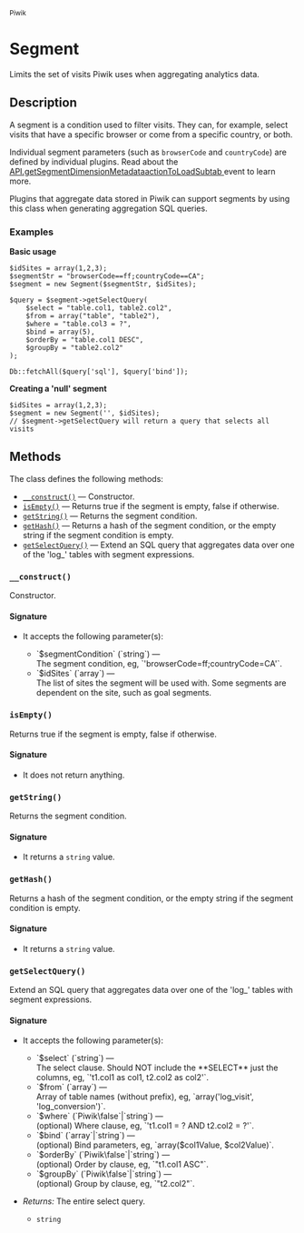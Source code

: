 <small>Piwik</small>

Segment
=======

Limits the set of visits Piwik uses when aggregating analytics data.

Description
-----------

A segment is a condition used to filter visits. They can, for example,
select visits that have a specific browser or come from a specific
country, or both.

Individual segment parameters (such as `browserCode` and `countryCode`)
are defined by individual plugins. Read about the [API.getSegmentDimensionMetadataactionToLoadSubtab
](#)
event to learn more.

Plugins that aggregate data stored in Piwik can support segments by
using this class when generating aggregation SQL queries.

### Examples

**Basic usage**

    $idSites = array(1,2,3);
    $segmentStr = "browserCode==ff;countryCode==CA";
    $segment = new Segment($segmentStr, $idSites);

    $query = $segment->getSelectQuery(
        $select = "table.col1, table2.col2",
        $from = array("table", "table2"),
        $where = "table.col3 = ?",
        $bind = array(5),
        $orderBy = "table.col1 DESC",
        $groupBy = "table2.col2"
    );
    
    Db::fetchAll($query['sql'], $query['bind']);

**Creating a 'null' segment**

    $idSites = array(1,2,3);
    $segment = new Segment('', $idSites);
    // $segment->getSelectQuery will return a query that selects all visits

Methods
-------

The class defines the following methods:

- [`__construct()`](#__construct) &mdash; Constructor.
- [`isEmpty()`](#isempty) &mdash; Returns true if the segment is empty, false if otherwise.
- [`getString()`](#getstring) &mdash; Returns the segment condition.
- [`getHash()`](#gethash) &mdash; Returns a hash of the segment condition, or the empty string if the segment condition is empty.
- [`getSelectQuery()`](#getselectquery) &mdash; Extend an SQL query that aggregates data over one of the 'log_' tables with segment expressions.

<a name="__construct" id="__construct"></a>
<a name="__construct" id="__construct"></a>
### `__construct()`

Constructor.

#### Signature

-  It accepts the following parameter(s):

   <ul>
   <li>
      <div markdown="1" class="parameter">
      `$segmentCondition` (`string`) &mdash;

      <div markdown="1" class="param-desc"> The segment condition, eg, `'browserCode=ff;countryCode=CA'`.</div>

      <div style="clear:both;"/>

      </div>
   </li>
   <li>
      <div markdown="1" class="parameter">
      `$idSites` (`array`) &mdash;

      <div markdown="1" class="param-desc"> The list of sites the segment will be used with. Some segments are dependent on the site, such as goal segments.</div>

      <div style="clear:both;"/>

      </div>
   </li>
   </ul>

<a name="isempty" id="isempty"></a>
<a name="isEmpty" id="isEmpty"></a>
### `isEmpty()`

Returns true if the segment is empty, false if otherwise.

#### Signature

- It does not return anything.

<a name="getstring" id="getstring"></a>
<a name="getString" id="getString"></a>
### `getString()`

Returns the segment condition.

#### Signature

- It returns a `string` value.

<a name="gethash" id="gethash"></a>
<a name="getHash" id="getHash"></a>
### `getHash()`

Returns a hash of the segment condition, or the empty string if the segment condition is empty.

#### Signature

- It returns a `string` value.

<a name="getselectquery" id="getselectquery"></a>
<a name="getSelectQuery" id="getSelectQuery"></a>
### `getSelectQuery()`

Extend an SQL query that aggregates data over one of the 'log_' tables with segment expressions.

#### Signature

-  It accepts the following parameter(s):

   <ul>
   <li>
      <div markdown="1" class="parameter">
      `$select` (`string`) &mdash;

      <div markdown="1" class="param-desc"> The select clause. Should NOT include the **SELECT** just the columns, eg, `'t1.col1 as col1, t2.col2 as col2'`.</div>

      <div style="clear:both;"/>

      </div>
   </li>
   <li>
      <div markdown="1" class="parameter">
      `$from` (`array`) &mdash;

      <div markdown="1" class="param-desc"> Array of table names (without prefix), eg, `array('log_visit', 'log_conversion')`.</div>

      <div style="clear:both;"/>

      </div>
   </li>
   <li>
      <div markdown="1" class="parameter">
      `$where` (`Piwik\false`|`string`) &mdash;

      <div markdown="1" class="param-desc"> (optional) Where clause, eg, `'t1.col1 = ? AND t2.col2 = ?'`.</div>

      <div style="clear:both;"/>

      </div>
   </li>
   <li>
      <div markdown="1" class="parameter">
      `$bind` (`array`|`string`) &mdash;

      <div markdown="1" class="param-desc"> (optional) Bind parameters, eg, `array($col1Value, $col2Value)`.</div>

      <div style="clear:both;"/>

      </div>
   </li>
   <li>
      <div markdown="1" class="parameter">
      `$orderBy` (`Piwik\false`|`string`) &mdash;

      <div markdown="1" class="param-desc"> (optional) Order by clause, eg, `"t1.col1 ASC"`.</div>

      <div style="clear:both;"/>

      </div>
   </li>
   <li>
      <div markdown="1" class="parameter">
      `$groupBy` (`Piwik\false`|`string`) &mdash;

      <div markdown="1" class="param-desc"> (optional) Group by clause, eg, `"t2.col2"`.</div>

      <div style="clear:both;"/>

      </div>
   </li>
   </ul>
- _Returns:_ The entire select query.
    - `string`

